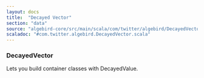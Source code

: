 ```yaml
---
layout: docs
title:  "Decayed Vector"
section: "data"
source: "algebird-core/src/main/scala/com/twitter/algebird/DecayedVector.scala"
scaladoc: "#com.twitter.algebird.DecayedVector.scala"
---
```


### DecayedVector

Lets you build container classes with DecayedValue.
